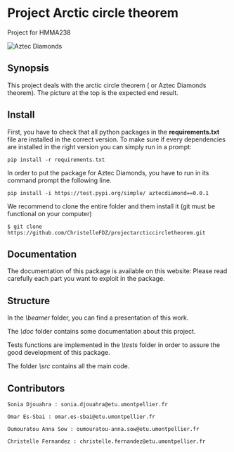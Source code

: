 # Project Arctic circle theorem
Project for HMMA238

![Aztec Diamonds](http://images.math.cnrs.fr/local/cache-vignettes/L350xH350/arton214-edc85.png?1605705109)

## Synopsis

This project deals with the arctic circle theorem ( or Aztec Diamonds theorem). The picture at the top is the expected end result.

## Install

First, you have to check that all python packages in the  **requirements.txt** file are installed in the correct version. To make sure if every dependencies are installed in the right version you can simply run in a prompt:

```
pip install -r requirements.txt
```

In order to put the package for Aztec Diamonds, you have to run in its command prompt the following line.

```
pip install -i https://test.pypi.org/simple/ aztecdiamond==0.0.1
```

We recommend to clone the entire folder and them install it (git must be functional on your computer)

```
$ git clone https://github.com/ChristelleFDZ/projectarcticcircletheorem.git
```

## Documentation

The documentation of this package is available on this website: 
Please read carefully each part you want to exploit in the package.

## Structure

In the *\beamer* folder, you can find a presentation of this work.

The *\doc* folder contains some documentation about this project.

Tests functions are implemented in the *\tests* folder in order to assure the good development of this package.

The folder *\src* contains all the main code.

## Contributors

```
Sonia Djouahra : sonia.djouahra@etu.umontpellier.fr

Omar Es-Sbai : omar.es-sbai@etu.umontpellier.fr

Oumouratou Anna Sow : oumouratou-anna.sow@etu.umontpellier.fr

Christelle Fernandez : christelle.fernandez@etu.umontpellier.fr
```